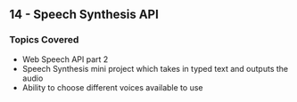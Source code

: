 ## 14 - Speech Synthesis API

### Topics Covered

- Web Speech API part 2
- Speech Synthesis mini project which takes in typed text and outputs the audio
- Ability to choose different voices available to use
